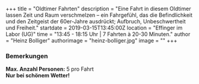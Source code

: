 +++
title = "Oldtimer Fahrten"
description = "Eine Fahrt in diesem Oldtimer lassen Zeit und Raum verschmelzen – ein Fahrgefühl, das die Befindlichkeit und den Zeitgeist der 60er-Jahre ausdrückt; Aufbruch, Unbeschwertheit und Freiheit."
startdate = 2019-03-15T13:45:00Z
location = "Effinger im Labor  (UG)"
time = "13:45 - 18:15 Uhr | 7 Fahrten à 20-30 Minuten."
author = "Heinz Bolliger"
authorimage = "heinz-bolliger.jpg"
image = ""
+++

### Bemerkungen
**Max. Anzahl Personen:** 5 pro Fahrt    
**Nur bei schönem Wetter!**    
